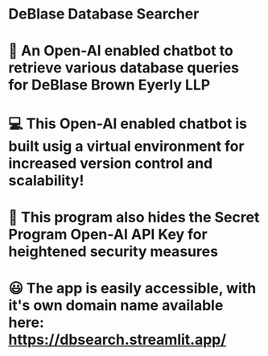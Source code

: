 # DeBlase Database Searcher 

# :robot: An Open-AI enabled chatbot to retrieve various database queries for DeBlase Brown Eyerly LLP
# :computer:  This Open-AI enabled chatbot is built usig a virtual environment for increased version control and scalability! 
# :closed_lock_with_key: This program also hides the Secret Program Open-AI API Key for heightened security measures 
# :smiley: The app is easily accessible, with it's own domain name available here: https://dbsearch.streamlit.app/
